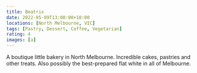 ```yaml
---
title: Beatrix
date: 2022-05-09T13:00:00+10:00
locations: [North Melbourne, VIC]
tags: [Pastry, Dessert, Coffee, Vegetarian]
rating: 4
images: [a]
---
```


A boutique little bakery in North Melbourne. Incredible cakes, pastries and other treats. Also possibly the best-prepared flat white in all of Melbourne.